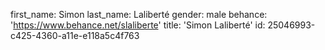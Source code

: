 first_name: Simon
last_name: Laliberté
gender: male
behance: 'https://www.behance.net/slaliberte'
title: 'Simon Laliberté'
id: 25046993-c425-4360-a11e-e118a5c4f763
